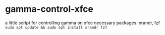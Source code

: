 # gamma-control-xfce
a little script for controlling gamma on xfce
necessary packages:
xrandr, fzf
``` sudo apt update && sudo apt install xrandr fzf ```
